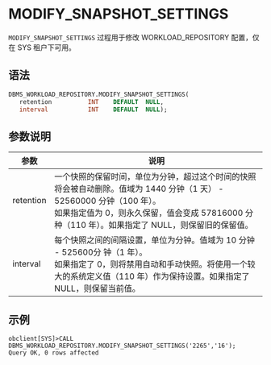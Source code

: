 # MODIFY_SNAPSHOT_SETTINGS

`MODIFY_SNAPSHOT_SETTINGS` 过程用于修改 WORKLOAD_REPOSITORY 配置，仅在 SYS 租户下可用。

## 语法

```sql
DBMS_WORKLOAD_REPOSITORY.MODIFY_SNAPSHOT_SETTINGS(
   retention          INT    DEFAULT  NULL,
   interval           INT    DEFAULT  NULL);
```

## 参数说明

| **参数** | **说明** |
| --- | --- |
| retention | 一个快照的保留时间，单位为分钟，超过这个时间的快照将会被自动删除。值域为 1440 分钟（1 天） - 52560000 分钟（100 年）。</br>如果指定值为 0，则永久保留，值会变成 57816000 分种（110 年）。如果指定了 NULL，则保留旧的保留值。 |
| interval |每个快照之间的间隔设置，单位为分钟。值域为 10 分钟 - 525600分 钟（1 年）。</br>如果指定了 0，则将禁用自动和手动快照。将使用一个较大的系统定义值（110 年）作为保持设置。如果指定了 NULL，则保留当前值。|

## 示例

```shell
obclient[SYS]>CALL DBMS_WORKLOAD_REPOSITORY.MODIFY_SNAPSHOT_SETTINGS('2265','16');
Query OK, 0 rows affected
```

